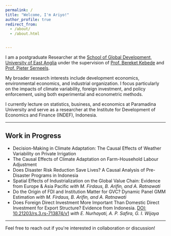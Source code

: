 ```yaml
---
permalink: /
title: "Welcome, I'm Ariyo!"
author_profile: true
redirect_from: 
  - /about/
  - /about.html


---
```


I am a postgraduate Researcher at the [School of Global Development, University of East Anglia](https://www.uea.ac.uk/about/school-of-global-development) under the supervision of [Prof. Bereket Kebede](https://sites.google.com/view/bereket-kebede/profile) and [Prof. Pieter Serneels](https://sites.google.com/site/pieterserneels/about-me?authuser=0).

My broader research interests include development economics, environmental economics, and industrial organization. I focus particularly on the impacts of climate variability, foreign investment, and policy enforcement, using both experimental and econometric methods.

I currently lecture on statistics, business, and economics at Paramadina University and serve as a researcher at the Institute for Development of Economics and Finance (INDEF), Indonesia.


---

## Work in Progress

- Decision-Making in Climate Adaptation: The Causal Effects of Weather Variability on Private Irrigation
- The Causal Effects of Climate Adaptation on Farm-Household Labour Adjustment
- Does Disaster Risk Reduction Save Lives? A Causal Analysis of Pre-Disaster Programs in Indonesia
- Spatial Effects of Industrialization on the Global Value Chain: Evidence from Europe & Asia Pacific
  _with M. Firdaus, B. Arifin, and A. Ratnawati_
- Do the Origin of FDI and Institution Matter for GVC? Dynamic Panel GMM Estimation
  _with M. Firdaus, B. Arifin, and A. Ratnawati_
- Does Foreign Direct Investment More Important Than Domestic Direct Investment for Export Structure? Evidence from Indonesia. [DOI: 10.21203/rs.3.rs-713874/v1](https://doi.org/10.21203/rs.3.rs-713874/v1)
  _with E. Nurhayati, A. P. Safira, G. I. Wijaya_ 

---


Feel free to reach out if you're interested in collaboration or discussion!

